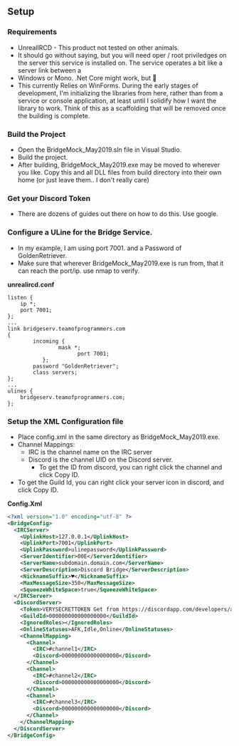 ## Setup
### Requirements
* UnrealIRCD - This product not tested on other animals. 
* It should go without saying, but you will need oper / root priviledges on the server this service is installed on. The service operates a bit like a server link between a 
* Windows or Mono. .Net Core might work, but 🤷
* This currently Relies on WinForms. During the early stages of development, I'm initializing the libraries from here, rather than from a service or console application, at least until I solidify how I want the library to work. Think of this as a scaffolding that will be removed once the building is complete. 

### Build the Project
* Open the BridgeMock_May2019.sln file in Visual Studio.
* Build the project.
* After building, BridgeMock_May2019.exe may be moved to wherever you like. Copy this and all DLL files from build directory into their own home (or just leave them.. I don't really care) 

### Get your Discord Token
* There are dozens of guides out there on how to do this. Use google. 

### Configure a ULine for the Bridge Service. 
* In my example, I am using port 7001. and a Password of GoldenRetriever. 
* Make sure that wherever BridgeMock_May2019.exe is run from, that it can reach the port/ip. use nmap to verify. 

**unrealircd.conf**
```
listen { 
	ip *;
	port 7001;
};
... 
link bridgeserv.teamofprogrammers.com
{
        incoming {
                mask *;
		              port 7001;
	       };
        password "GoldenRetriever";
        class servers;
};
...
ulines { 
	bridgeserv.teamofprogrammers.com;
};

```


### Setup the XML Configuration file
*  Place config.xml in the same directory as BridgeMock_May2019.exe.
* Channel Mappings:
  * IRC is the channel name on the IRC server
  * Discord is the channel UID on the Discord server.
    * To get the ID from discord, you can right click the channel and click Copy ID. 
* To get the Guild Id, you can right click your server icon in discord, and click Copy ID.

**Config.Xml**
```XML
<?xml version="1.0" encoding="utf-8" ?>    
<BridgeConfig>
  <IRCServer>
    <UplinkHost>127.0.0.1</UplinkHost>
    <UplinkPort>7001</UplinkPort>
    <UplinkPassword>ulinepassword</UplinkPassword>
    <ServerIdentifier>00E</ServerIdentifier>
    <ServerName>subdomain.domain.com</ServerName>
    <ServerDescription>Discord Bridge</ServerDescription>
    <NicknameSuffix>♥</NicknameSuffix>
    <MaxMessageSize>350</MaxMessageSize>
    <SqueezeWhiteSpace>true</SqueezeWhiteSpace>
  </IRCServer>
  <DiscordServer>
    <Token>VERYSECRETTOKEN Get from https://discordapp.com/developers/applications/ </Token>
    <GuildId>000000000000000000</GuildId>
    <IgnoredRoles></IgnoredRoles>
    <OnlineStatuses>AFK,Idle,Online</OnlineStatuses>
    <ChannelMapping>
      <Channel>
        <IRC>#channel1</IRC>
        <Discord>000000000000000000</Discord>
      </Channel>
      <Channel>
        <IRC>#channel2</IRC>
        <Discord>000000000000000000</Discord>
      </Channel>
      <Channel>
        <IRC>#channel3</IRC>
        <Discord>000000000000000000</Discord>
      </Channel>      
    </ChannelMapping>
  </DiscordServer>
</BridgeConfig>
```
